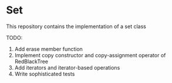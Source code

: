 # Set
This repository contains the implementation of a set class

TODO:
1) Add erase member function
2) Implement copy constructor and copy-assignment operator of RedBlackTree
3) Add iterators and iterator-based operations
4) Write sophisticated tests